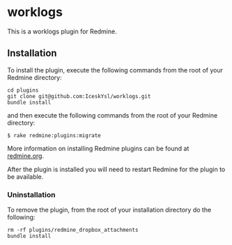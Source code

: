 # worklogs

This is a worklogs plugin for Redmine.


## Installation

To install the plugin, execute the following commands from the root of your Redmine directory:

```
cd plugins
git clone git@github.com:IceskYsl/worklogs.git
bundle install
```

and then execute the following commands from the root of your Redmine directory:

```
$ rake redmine:plugins:migrate
```	

More information on installing Redmine plugins can be found at [redmine.org](http://www.redmine.org/wiki/redmine/Plugins.).


After the plugin is installed you will need to restart Redmine for the plugin to be available.

### Uninstallation

To remove the plugin, from the root of your installation directory do the following:
```
rm -rf plugins/redmine_dropbox_attachments
bundle install
```
